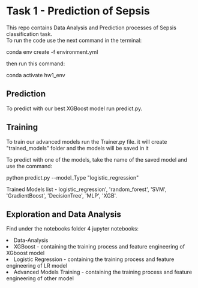 # Task 1 - Prediction of Sepsis

This repo contains Data Analysis and Prediction processes of Sepsis classification task. <br> 
To run the code use the next command in the terminal:

conda env create -f environment.yml

then run this command:

conda activate hw1_env

## Prediction

To predict with our best XGBoost model run predict.py.


## Training

To train our advanced models run the Trainer.py file. it will create "trained_models" folder and the models will be saved in it

To predict with one of the models, take the name of the saved model and use the command:

python predict.py --model_Type "logistic_regression"

Trained Models list - logistic_regression', 'random_forest', 'SVM', 'GradientBoost', 'DecisionTree', 'MLP', 'XGB'.

 
## Exploration and Data Analysis
Find under the notebooks folder 4 jupyter notebooks:
<li> Data-Analysis </li>
<li> XGBoost - containing the training process and feature engineering of XGboost model </li>
<li> Logistic Regression - containing the training process and feature engineering of LR model </li>
<li> Advanced Models Training - containing the training process and feature engineering of other model </li>
